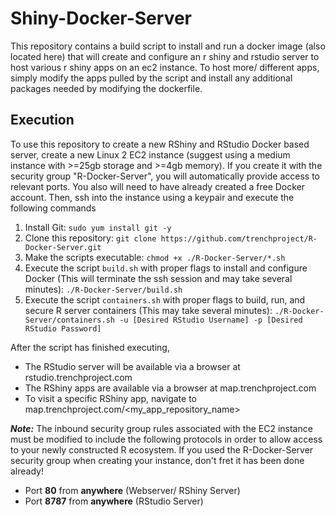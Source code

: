 # Shiny-Docker-Server

This repository contains a build script to install and run a docker image (also located here) that will create and configure an r shiny and rstudio server to host various r shiny apps on an ec2 instance. To host more/ different apps, simply modify the apps pulled by the script and install any additional packages needed by modifying the dockerfile.  

## Execution 
To use this repository to create a new RShiny and RStudio Docker based server, create a new Linux 2 EC2 instance (suggest using a medium instance with >=25gb storage and >=4gb memory). If you create it with the security group "R-Docker-Server", you will automatically provide access to relevant ports. You also will need to have already created a free Docker account.
Then, ssh into the instance using a keypair and execute the following commands 
1. Install Git: 
`sudo yum install git -y`
2. Clone this repository: 
`git clone https://github.com/trenchproject/R-Docker-Server.git`
3. Make the scripts executable: 
`chmod +x ./R-Docker-Server/*.sh`
4. Execute the script `build.sh` with proper flags to install and configure Docker (This will terminate the ssh session and may take several minutes): 
`./R-Docker-Server/build.sh`
5. Execute the script `containers.sh` with proper flags to build, run, and secure R server containers (This may take several minutes): 
`./R-Docker-Server/containers.sh -u [Desired RStudio Username] -p [Desired RStudio Password]` 

After the script has finished executing, 
- The RStudio server will be available via a browser at rstudio.trenchproject.com
- The RShiny apps are available via a browser at map.trenchproject.com
- To visit a specific RShiny app, navigate to map.trenchproject.com/<my_app_repository_name>

***Note:*** The inbound security group rules associated with the EC2 instance must be modified to include the following protocols in order to allow access to your newly constructed R ecosystem. If you used the R-Docker-Server security group when creating your instance, don't fret it has been done already!
- Port **80** from **anywhere** (Webserver/ RShiny Server)
- Port **8787** from **anywhere** (RStudio Server) 
